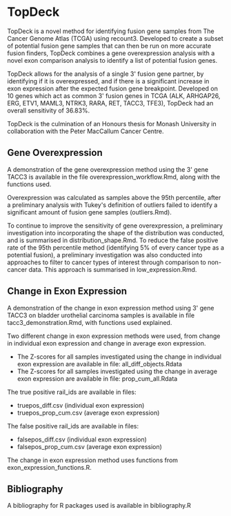 # TopDeck
TopDeck is a novel method for identifying fusion gene samples from The Cancer Genome Atlas (TCGA) using recount3. Developed to create a subset of potential fusion gene samples that can then be run on more accurate fusion finders, TopDeck combines a gene overexpression analysis with a novel exon comparison analysis to identify a list of potential fusion genes. 

TopDeck allows for the analysis of a single 3' fusion gene partner, by identifying if it is overexpressed, and if there is a significant increase in exon expression after the expected fusion gene breakpoint. Developed on 10 genes which act as common 3' fusion genes in TCGA (ALK, ARHGAP26, ERG, ETV1, MAML3, NTRK3, RARA, RET, TACC3, TFE3), TopDeck had an overall sensitivity of 36.83%.

TopDeck is the culmination of an Honours thesis for Monash University in collaboration with the Peter MacCallum Cancer Centre.

## Gene Overexpression
A demonstration of the gene overexpression method using the 3' gene TACC3 is available in the file overexpression_workflow.Rmd, along with the functions used.

Overexpression was calculated as samples above the 95th percentile, after a preliminary analysis with Tukey's definition of outliers failed to identify a significant amount of fusion gene samples (outliers.Rmd).

To continue to improve the sensitivity of gene overexpression, a preliminary investigation into incorporating the shape of the distribution was conducted, and is summarised in distribution_shape.Rmd.
To reduce the false positive rate of the 95th percentile method (identifying 5% of every cancer type as a potential fusion), a preliminary investigation was also conducted into approaches to filter to cancer types of interest through comparison to non-cancer data. This approach is summarised in low_expression.Rmd.

## Change in Exon Expression
A demonstration of the change in exon expression method using 3' gene TACC3 on bladder urothelial carcinoma samples is available in file tacc3_demonstration.Rmd, with functions used explained.

Two different change in exon expression methods were used, from change in individual exon expression and change in average exon expression.
- The Z-scores for all samples investigated using the change in individual exon expression are available in file: all_diff_objects.Rdata
- The Z-scores for all samples investigated using the change in average exon expression are available in file: prop_cum_all.Rdata

The true positive rail_ids are available in files:
- truepos_diff.csv (individual exon expression)
- truepos_prop_cum.csv (average exon expression)

The false positive rail_ids are available in files:
- falsepos_diff.csv (individual exon expression)
- falsepos_prop_cum.csv (average exon expression)


The change in exon expression method uses functions from exon_expression_functions.R.

## Bibliography
A bibliography for R packages used is available in bibliography.R
